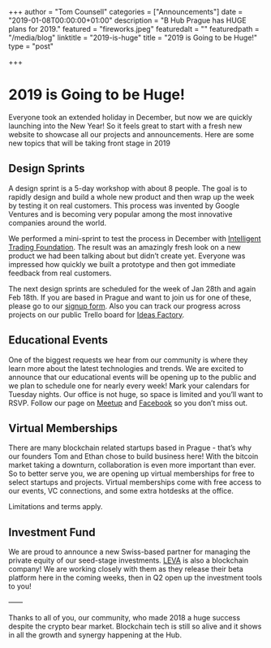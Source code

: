 +++
author = "Tom Counsell"
categories = ["Announcements"]
date = "2019-01-08T00:00:00+01:00"
description = "B Hub Prague has HUGE plans for 2019."
featured = "fireworks.jpeg"
featuredalt = ""
featuredpath = "/media/blog"
linktitle = "2019-is-huge"
title = "2019 is Going to be Huge!"
type = "post"

+++
# 2019 is Going to be Huge!

Everyone took an extended holiday in December, but now we are quickly launching into the New Year! So it feels great to start with a fresh new website to showcase all our projects and announcements. Here are some new topics that will be taking front stage in 2019

## Design Sprints

A design sprint is a 5-day workshop with about 8 people. The goal is to rapidly design and build a whole new product and then wrap up the week by testing it on real customers. This process was invented by Google Ventures and is becoming very popular among the most innovative companies around the world.

We performed a mini-sprint to test the process in December with [Intelligent Trading Foundation](https://intelligenttrading.org "Intelligent Trading Foundation"). The result was an amazingly fresh look on a new product we had been talking about but didn’t create yet. Everyone was impressed how quickly we built a prototype and then got immediate feedback from real customers.

The next design sprints are scheduled for the week of Jan 28th and again Feb 18th. If you are based in Prague and want to join us for one of these, please go to our [signup form](https://airtable.com/shrl8KSKpXPa04Wy0 "Design Sprint Signup"). Also you can track our progress across projects on our public Trello board for [Ideas Factory](https://trello.com/b/2TaxsEbm/ideas-factory# "Ideas Factory on Trello").

## Educational Events

One of the biggest requests we hear from our community is where they learn more about the latest technologies and trends. We are excited to announce that our educational events will be opening up to the public and we plan to schedule one for nearly every week! Mark your calendars for Tuesday nights. Our office is not huge, so space is limited and you’ll want to RSVP. Follow our page on [Meetup](https://www.meetup.com/BlockchainHubPrague/) and [Facebook](https://www.facebook.com/blockchainhubprague) so you don’t miss out.

## Virtual Memberships

There are many blockchain related startups based in Prague - that’s why our founders Tom and Ethan chose to build business here! With the bitcoin market taking a downturn, collaboration is even more important than ever. So to better serve you, we are opening up virtual memberships for free to select startups and projects. Virtual memberships come with free access to our events, VC connections, and some extra hotdesks at the office.

Limitations and terms apply.

## Investment Fund

We are proud to announce a new Swiss-based partner for managing the private equity of our seed-stage investments. [LEVA](https://leva.pe "Leva Private Equity") is also a blockchain company! We are working closely with them as they release their beta platform here in the coming weeks, then in Q2 open up the investment tools to you!

——

Thanks to all of you, our community, who made 2018 a huge success despite the crypto bear market. Blockchain tech is still so alive and it shows in all the growth and synergy happening at the Hub.